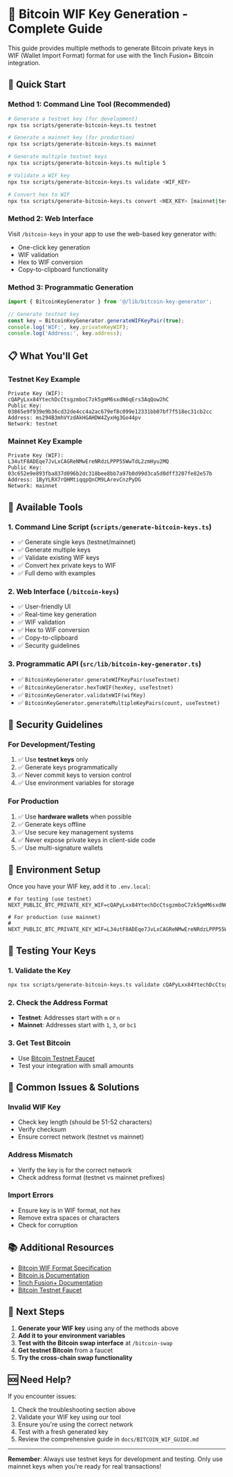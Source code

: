 # 🔑 Bitcoin WIF Key Generation - Complete Guide

This guide provides multiple methods to generate Bitcoin private keys in WIF (Wallet Import Format) format for use with the 1inch Fusion+ Bitcoin integration.

## 🚀 Quick Start

### Method 1: Command Line Tool (Recommended)

```bash
# Generate a testnet key (for development)
npx tsx scripts/generate-bitcoin-keys.ts testnet

# Generate a mainnet key (for production)
npx tsx scripts/generate-bitcoin-keys.ts mainnet

# Generate multiple testnet keys
npx tsx scripts/generate-bitcoin-keys.ts multiple 5

# Validate a WIF key
npx tsx scripts/generate-bitcoin-keys.ts validate <WIF_KEY>

# Convert hex to WIF
npx tsx scripts/generate-bitcoin-keys.ts convert <HEX_KEY> [mainnet|testnet]
```

### Method 2: Web Interface

Visit `/bitcoin-keys` in your app to use the web-based key generator with:
- One-click key generation
- WIF validation
- Hex to WIF conversion
- Copy-to-clipboard functionality

### Method 3: Programmatic Generation

```typescript
import { BitcoinKeyGenerator } from '@/lib/bitcoin-key-generator';

// Generate testnet key
const key = BitcoinKeyGenerator.generateWIFKeyPair(true);
console.log('WIF:', key.privateKeyWIF);
console.log('Address:', key.address);
```

## 📋 What You'll Get

### Testnet Key Example
```
Private Key (WIF): cQAPyLxx84YtechDcCtsgzmboC7zk5gmM6sxdN6qErs3AqQow2hC
Public Key: 03865e9f939e9b36cd32de4cc4a2ac679ef8c099e12331bb07bf7f518ec31cb2cc
Address: ms294B3mhVYzdAkHGAHDW4ZyxHg3Go44pv
Network: testnet
```

### Mainnet Key Example
```
Private Key (WIF): L34utF8ADEqe7JvLxCAGReNMwEreNRdzLPPP55WwTdL2zmHyu2MQ
Public Key: 03c652e9e893fba837d096b2dc318bee8bb7a97b0d99d3ca5d0dff3207fe82e57b
Address: 1ByYLRX7rQHMtiqqpQnCM9LArevCnzPyDG
Network: mainnet
```

## 🔧 Available Tools

### 1. Command Line Script (`scripts/generate-bitcoin-keys.ts`)
- ✅ Generate single keys (testnet/mainnet)
- ✅ Generate multiple keys
- ✅ Validate existing WIF keys
- ✅ Convert hex private keys to WIF
- ✅ Full demo with examples

### 2. Web Interface (`/bitcoin-keys`)
- ✅ User-friendly UI
- ✅ Real-time key generation
- ✅ WIF validation
- ✅ Hex to WIF conversion
- ✅ Copy-to-clipboard
- ✅ Security guidelines

### 3. Programmatic API (`src/lib/bitcoin-key-generator.ts`)
- ✅ `BitcoinKeyGenerator.generateWIFKeyPair(useTestnet)`
- ✅ `BitcoinKeyGenerator.hexToWIF(hexKey, useTestnet)`
- ✅ `BitcoinKeyGenerator.validateWIF(wifKey)`
- ✅ `BitcoinKeyGenerator.generateMultipleKeyPairs(count, useTestnet)`

## 🔐 Security Guidelines

### For Development/Testing
1. ✅ Use **testnet keys** only
2. ✅ Generate keys programmatically
3. ✅ Never commit keys to version control
4. ✅ Use environment variables for storage

### For Production
1. ✅ Use **hardware wallets** when possible
2. ✅ Generate keys offline
3. ✅ Use secure key management systems
4. ✅ Never expose private keys in client-side code
5. ✅ Use multi-signature wallets

## 📝 Environment Setup

Once you have your WIF key, add it to `.env.local`:

```env
# For testing (use testnet)
NEXT_PUBLIC_BTC_PRIVATE_KEY_WIF=cQAPyLxx84YtechDcCtsgzmboC7zk5gmM6sxdN6qErs3AqQow2hC

# For production (use mainnet)
# NEXT_PUBLIC_BTC_PRIVATE_KEY_WIF=L34utF8ADEqe7JvLxCAGReNMwEreNRdzLPPP55WwTdL2zmHyu2MQ
```

## 🧪 Testing Your Keys

### 1. Validate the Key
```bash
npx tsx scripts/generate-bitcoin-keys.ts validate cQAPyLxx84YtechDcCtsgzmboC7zk5gmM6sxdN6qErs3AqQow2hC
```

### 2. Check the Address Format
- **Testnet**: Addresses start with `m` or `n`
- **Mainnet**: Addresses start with `1`, `3`, or `bc1`

### 3. Get Test Bitcoin
- Use [Bitcoin Testnet Faucet](https://testnet-faucet.mempool.co/)
- Test your integration with small amounts

## 🚨 Common Issues & Solutions

### Invalid WIF Key
- Check key length (should be 51-52 characters)
- Verify checksum
- Ensure correct network (testnet vs mainnet)

### Address Mismatch
- Verify the key is for the correct network
- Check address format (testnet vs mainnet prefixes)

### Import Errors
- Ensure key is in WIF format, not hex
- Remove extra spaces or characters
- Check for corruption

## 📚 Additional Resources

- [Bitcoin WIF Format Specification](https://en.bitcoin.it/wiki/Wallet_import_format)
- [Bitcoin.js Documentation](https://github.com/bitcoinjs/bitcoinjs-lib)
- [1inch Fusion+ Documentation](https://docs.1inch.dev/)
- [Bitcoin Testnet Faucet](https://testnet-faucet.mempool.co/)

## 🎯 Next Steps

1. **Generate your WIF key** using any of the methods above
2. **Add it to your environment variables**
3. **Test with the Bitcoin swap interface** at `/bitcoin-swap`
4. **Get testnet Bitcoin** from a faucet
5. **Try the cross-chain swap functionality**

## 🆘 Need Help?

If you encounter issues:
1. Check the troubleshooting section above
2. Validate your WIF key using our tool
3. Ensure you're using the correct network
4. Test with a fresh generated key
5. Review the comprehensive guide in `docs/BITCOIN_WIF_GUIDE.md`

---

**Remember**: Always use testnet keys for development and testing. Only use mainnet keys when you're ready for real transactions! 